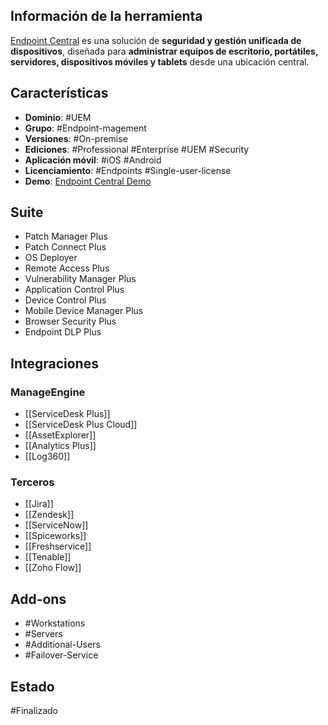 ## Información de la herramienta

[Endpoint Central](https://www.manageengine.com/products/desktop-central/knowledge-base.html) es una solución de **seguridad y gestión unificada de dispositivos**, diseñada para **administrar equipos de escritorio, portátiles, servidores, dispositivos móviles y tablets** desde una ubicación central.

## Características

+ **Dominio**: #UEM 
+ **Grupo**: #Endpoint-magement
+ **Versiones**: #On-premise  
+ **Ediciones**: #Professional #Enterprise #UEM #Security
+ **Aplicación móvil**: #iOS #Android 
+ **Licenciamiento**: #Endpoints #Single-user-license 
+ **Demo**: [Endpoint Central Demo](https://demo.endpointcentralplus.com/)
## Suite
+ Patch Manager Plus
+ Patch Connect Plus
+ OS Deployer
+ Remote Access Plus
+ Vulnerability Manager Plus
+ Application Control Plus
+ Device Control Plus
+ Mobile Device Manager Plus
+ Browser Security Plus
+ Endpoint DLP Plus
## Integraciones

### ManageEngine

+ [[ServiceDesk Plus]]
+ [[ServiceDesk Plus Cloud]]
+ [[AssetExplorer]]
+ [[Analytics Plus]]
+ [[Log360]]
### Terceros

+ [[Jira]]
+ [[Zendesk]]
+ [[ServiceNow]]
+ [[Spiceworks]]
+ [[Freshservice]]
+ [[Tenable]]
+ [[Zoho Flow]]

## Add-ons

+ #Workstations 
+ #Servers 
+ #Additional-Users 
+ #Failover-Service 


## Estado

#Finalizado 